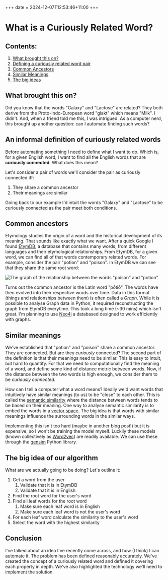 +++
date = 2024-12-07T12:53:46+11:00
+++

# What is a Curiously Related Word?

## Contents:

1. [What brought this on?](#what-brought-this-on)
2. [Defining a curiously related word pair](#an-informal-definition-of-curiously-related-words)
3. [Common Ancestors](#common-ancestors)
4. [Similar Meanings](#similar-meanings)
5. [The big ideas](#the-big-idea-of-our-algorithm)


## What brought this on?

Did you know that the words "Galaxy" and "Lactose" are related? They both derive from the Proto-Indo-European word 
"glakt" which means "Milk". I didn't. And, when a friend told me this, I was intrigued. As a computer nerd, this 
brought up another question: can I automate finding such words?

## An informal definition of curiously related words

Before automating something I need to define what I want to do. Which is, for a given English word, I want to find 
all the English words that are __curiously connected__. What does this mean?

Let's consider a pair of words we'll consider the pair as curiously connected iff:

1. They share a common ancestor
2. Their meanings are similar

Going back to our example I'd intuit the words "Galaxy" and "Lactose" to be curiously connected as the pair meet 
both conditions.

## Common ancestors

Etymology studies the origin of a word and the historical development of its meaning. That sounds like exactly what 
we want. After a quick Google I found [EtymDB](https://paperswithcode.com/dataset/etymdb-2-0), a database that 
contains many words, from different languages and their etymological relationships. From EtymDB, for a given word, 
we can find all of that words contemporary related words. For example, consider the pair "potion" and "poison". In 
EtymDB we can see that they share the same root word:

![The graph of the relationship between the words "poison" and "potion"](/images/poison-potion.svg "poison-potion-relationship")

Turns out the common ancestor is the Latin word "pōtiō". The words have then evolved into their respective 
words over time. Data in this format (things and relationships between them) is often called a _Graph_. While it is 
possible to analyse Graph data in Python, it required reconstructing the graph from EtymDB everytime. This took a 
long time (~30 mins) which isn't great. I'm planning to use [Neo4j](https://neo4j.com/) a databased designed to work 
efficiently with graphs. 

## Similar meanings

We've established that "potion" and "poison" share a common ancestor. They are connected. But are they _curiously_ 
connected? The second part of the definition is that their meanings need to be similar. This is easy to intuit, 
but hard to quantify. For that we need to computationally find the meaning of a word, and define some kind of 
distance metric between words. Now, if the distance between the two words is high enough, we consider them to be 
_curiously connected_.

How can I tell a computer what a word means? Ideally we'd want words that intuitively have similar meanings (to us) to 
be "close" to each other. This is called the [semantic similarity](https://en.wikipedia.org/wiki/Semantic_similarity)
where the distance between words tends to be based on their meaning. One way to analyse semantic similarity is to embed
the words in a [vector space](https://en.wikipedia.org/wiki/Vector_space). The big idea is that words with similar 
meanings influence the surrounding words in the similar ways.

Implementing this isn't too hard (maybe in another blog post!) but it is expensive, so I won't be training the model 
myself. Luckily these models (known collectively as [Word2vec](https://en.wikipedia.org/wiki/Word2vec)) are readily 
available. We can use these through the [gensim](https://radimrehurek.com/gensim/) Python library.

## The big idea of our algorithm

What are we actually going to be doing? Let's outline it:

1. Get a word from the user
   1. Validate that it is in EtymDB
   2. Validate that it is in English
2. Find the root word for the user's word
3. Find all leaf words for the root word
   1. Make sure each leaf word is in English
   2. Make sure each leaf word is not the user's word
4. For each leaf word calculate the similarity to the user's word
5. Select the word with the highest similarity

## Conclusion

I've talked about an idea I've recently come across, and how (I think) I can automate it. The problem has been 
defined reasonably accurately. We've created the concept of a curiously related word and defined it covering each 
property in depth. We've also highlighted the technology we'll need to implement the solution. 
